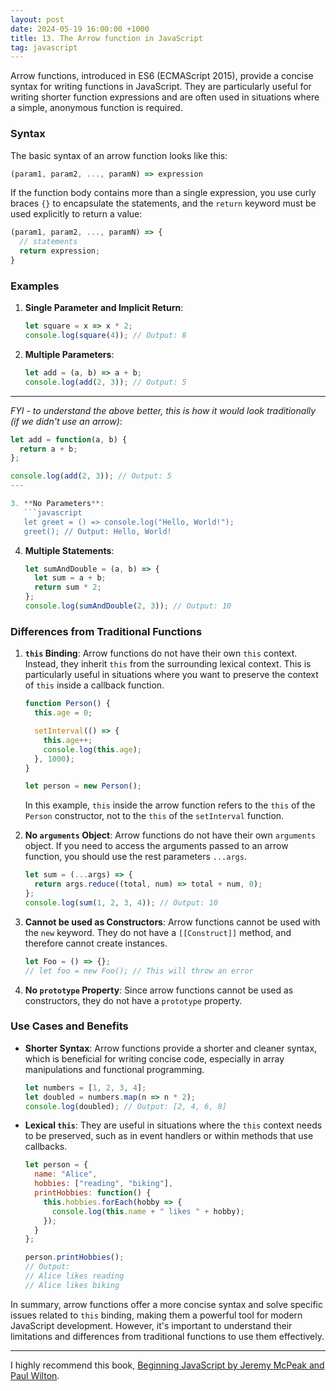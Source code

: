 ```yaml
---
layout: post
date: 2024-05-19 16:00:00 +1000
title: 13. The Arrow function in JavaScript
tag: javascript
---
```


Arrow functions, introduced in ES6 (ECMAScript 2015), provide a concise syntax for writing functions in JavaScript. 
They are particularly useful for writing shorter function expressions and are often used in situations where a simple, anonymous function is required.

### Syntax

The basic syntax of an arrow function looks like this:

```javascript
(param1, param2, ..., paramN) => expression
```

If the function body contains more than a single expression, you use curly braces `{}` to encapsulate the statements, and the `return` keyword must be used explicitly to return a value:

```javascript
(param1, param2, ..., paramN) => {
  // statements
  return expression;
}
```

### Examples

1. **Single Parameter and Implicit Return**:
   ```javascript
   let square = x => x * 2;
   console.log(square(4)); // Output: 8
   ```  

2. **Multiple Parameters**:
   ```javascript
   let add = (a, b) => a + b;
   console.log(add(2, 3)); // Output: 5
   ```

---
_FYI - to understand the above better, this is how it would look traditionally (if we didn't use an arrow)_:

```javascript
let add = function(a, b) {
  return a + b;
};

console.log(add(2, 3)); // Output: 5
---  

3. **No Parameters**:
   ```javascript
   let greet = () => console.log("Hello, World!");
   greet(); // Output: Hello, World!
   ```

4. **Multiple Statements**:
   ```javascript
   let sumAndDouble = (a, b) => {
     let sum = a + b;
     return sum * 2;
   };
   console.log(sumAndDouble(2, 3)); // Output: 10
   ```

### Differences from Traditional Functions

1. **`this` Binding**:
   Arrow functions do not have their own `this` context. Instead, they inherit `this` from the surrounding lexical context. 
This is particularly useful in situations where you want to preserve the context of `this` inside a callback function.

   ```javascript
   function Person() {
     this.age = 0;

     setInterval(() => {
       this.age++;
       console.log(this.age);
     }, 1000);
   }

   let person = new Person();
   ```

   In this example, `this` inside the arrow function refers to the `this` of the `Person` constructor, not to the `this` of the `setInterval` function.

2. **No `arguments` Object**:
   Arrow functions do not have their own `arguments` object. If you need to access the arguments passed to an arrow function, you should use the rest parameters `...args`.

   ```javascript
   let sum = (...args) => {
     return args.reduce((total, num) => total + num, 0);
   };
   console.log(sum(1, 2, 3, 4)); // Output: 10
   ```

3. **Cannot be used as Constructors**:
   Arrow functions cannot be used with the `new` keyword. They do not have a `[[Construct]]` method, and therefore cannot create instances.

   ```javascript
   let Foo = () => {};
   // let foo = new Foo(); // This will throw an error
   ```

4. **No `prototype` Property**:
   Since arrow functions cannot be used as constructors, they do not have a `prototype` property.

### Use Cases and Benefits

- **Shorter Syntax**: Arrow functions provide a shorter and cleaner syntax, which is beneficial for writing concise code, especially in array manipulations and functional programming.
  
  ```javascript
  let numbers = [1, 2, 3, 4];
  let doubled = numbers.map(n => n * 2);
  console.log(doubled); // Output: [2, 4, 6, 8]
  ```

- **Lexical `this`**: They are useful in situations where the `this` context needs to be preserved, such as in event handlers or within methods that use callbacks.

  ```javascript
  let person = {
    name: "Alice",
    hobbies: ["reading", "biking"],
    printHobbies: function() {
      this.hobbies.forEach(hobby => {
        console.log(this.name + " likes " + hobby);
      });
    }
  };

  person.printHobbies();
  // Output:
  // Alice likes reading
  // Alice likes biking
  ```

In summary, arrow functions offer a more concise syntax and solve specific issues related to `this` binding, making them a powerful tool for modern JavaScript development. 
However, it's important to understand their limitations and differences from traditional functions to use them effectively.

---  

I highly recommend this book, [Beginning JavaScript by Jeremy McPeak and Paul Wilton](https://amzn.to/3QQnJDb).



